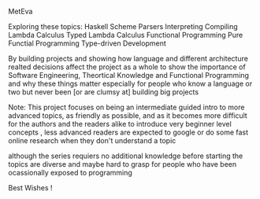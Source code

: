 MetEva


Exploring these topics: 
 Haskell
 Scheme
 Parsers
 Interpreting
 Compiling
 Lambda Calculus
 Typed Lambda Calculus
 Functional Programming
 Pure Functial Programming
 Type-driven Development
 
By building projects and showing how language and different architecture realted decisions affect the project as a whole to show the importance of Software Engineering, Theortical Knowledge and Functional Programming and why these things matter especially for people who know a language or two but never been [or are clumsy at] building big projects

Note: This project focuses on being an intermediate guided intro to more advanced topics, as friendly as possible, and as it becomes more difficult for the authors and the readers alike to introduce very beginner level concepts , less advanced readers are expected to google or do some fast online research when they don't understand a topic

although the series requiers no additional knowledge before starting the topics are diverse and maybe hard to grasp for people who have been ocassionally exposed to programming

Best Wishes !
